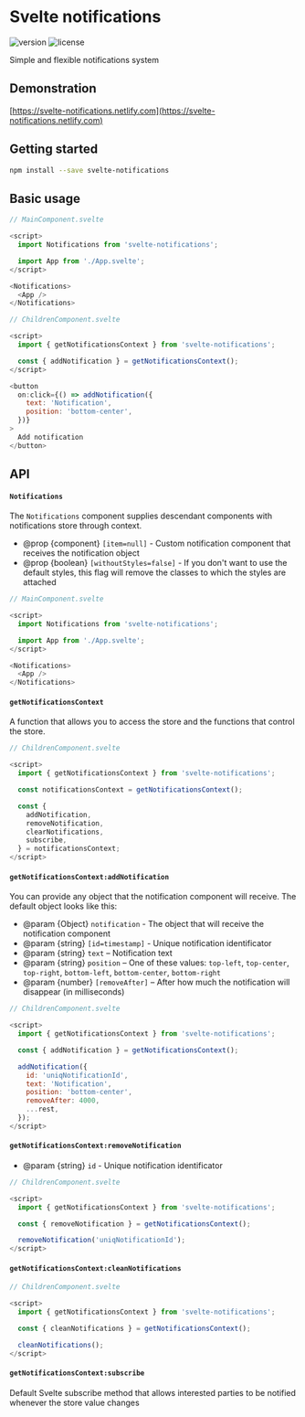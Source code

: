 # Svelte notifications

![version](https://img.shields.io/npm/v/svelte-notifications.svg)
![license](https://img.shields.io/github/license/mashape/apistatus.svg)

Simple and flexible notifications system

## Demonstration

[https://svelte-notifications.netlify.com](https://svelte-notifications.netlify.com)

## Getting started

```bash
npm install --save svelte-notifications
```

## Basic usage

```javascript
// MainComponent.svelte

<script>
  import Notifications from 'svelte-notifications';

  import App from './App.svelte';
</script>

<Notifications>
  <App />
</Notifications>
```

```javascript
// ChildrenComponent.svelte

<script>
  import { getNotificationsContext } from 'svelte-notifications';

  const { addNotification } = getNotificationsContext();
</script>

<button
  on:click={() => addNotification({
    text: 'Notification',
    position: 'bottom-center',
  })}
>
  Add notification
</button>
```

## API

#### `Notifications`

The `Notifications` component supplies descendant components with notifications store through context.

* @prop {component} `[item=null]` - Custom notification component that receives the notification object
* @prop {boolean} `[withoutStyles=false]` - If you don't want to use the default styles, this flag will remove the classes to which the styles are attached

```javascript
// MainComponent.svelte

<script>
  import Notifications from 'svelte-notifications';

  import App from './App.svelte';
</script>

<Notifications>
  <App />
</Notifications>
```

#### `getNotificationsContext`

A function that allows you to access the store and the functions that control the store.

```javascript
// ChildrenComponent.svelte

<script>
  import { getNotificationsContext } from 'svelte-notifications';

  const notificationsContext = getNotificationsContext();

  const {
    addNotification,
    removeNotification,
    clearNotifications,
    subscribe,
  } = notificationsContext;
</script>
```

#### `getNotificationsContext:addNotification`

You can provide any object that the notification component will receive. The default object looks like this:

* @param {Object} `notification` - The object that will receive the notification component
* @param {string} `[id=timestamp]` - Unique notification identificator
* @param {string} `text` – Notification text
* @param {string} `position` – One of these values: `top-left`, `top-center`, `top-right`, `bottom-left`, `bottom-center`, `bottom-right`
* @param {number} `[removeAfter]` – After how much the notification will disappear (in milliseconds)

```javascript
// ChildrenComponent.svelte

<script>
  import { getNotificationsContext } from 'svelte-notifications';

  const { addNotification } = getNotificationsContext();

  addNotification({
    id: 'uniqNotificationId',
    text: 'Notification',
    position: 'bottom-center',
    removeAfter: 4000,
    ...rest,
  });
</script>
```

#### `getNotificationsContext:removeNotification`

* @param {string} `id` - Unique notification identificator

```javascript
// ChildrenComponent.svelte

<script>
  import { getNotificationsContext } from 'svelte-notifications';

  const { removeNotification } = getNotificationsContext();

  removeNotification('uniqNotificationId');
</script>
```

#### `getNotificationsContext:cleanNotifications`

```javascript
// ChildrenComponent.svelte

<script>
  import { getNotificationsContext } from 'svelte-notifications';

  const { cleanNotifications } = getNotificationsContext();

  cleanNotifications();
</script>
```

#### `getNotificationsContext:subscribe`

Default Svelte subscribe method that allows interested parties to be notified whenever the store value changes

